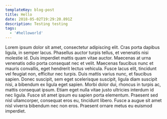 ```yaml
---
templateKey: blog-post
title: Hello
date: 2018-05-02T19:29:20.891Z
description: Testing testing
tags:
  - '#helloworld'
---
```

Lorem ipsum dolor sit amet, consectetur adipiscing elit. Cras porta dapibus ligula, in semper lacus. Phasellus auctor turpis tellus, et venenatis nisi molestie id. Duis imperdiet mattis quam vitae auctor. Maecenas at urna venenatis odio porta consequat nec et velit. Maecenas faucibus nunc et mauris convallis, eget hendrerit lectus vehicula. Fusce lacus elit, tincidunt vel feugiat non, efficitur nec turpis. Duis mattis varius nunc, et faucibus sapien. Donec suscipit, sem eget scelerisque suscipit, ligula diam suscipit nisi, a bibendum ex ligula eget sapien. Morbi dolor dui, rhoncus in turpis ac, mattis consequat ipsum. Etiam eget nulla vitae justo ultricies interdum id nec ligula. Fusce sit amet ipsum eu sapien porta elementum. Praesent sed nisl ullamcorper, consequat eros eu, tincidunt libero. Fusce a augue sit amet nisl viverra bibendum nec non eros. Praesent ornare metus eu euismod imperdiet.
